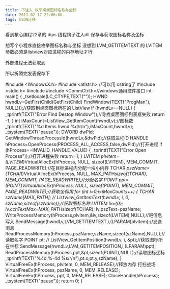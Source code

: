 ```yaml
---
title: 不注入 枚举桌面图标名称与坐标
date: 2011-02-17 22:06:00
tags: CSDN迁移
---
```

   看到核心编程22章的 dips 线程钩子注入dll 保存与获取图标名称及坐标

 

 想写个小程序直接枚举图标名称与坐标 没想到 LVM_GETITEMTEXT 的 LVITEM参数必须是listview对应进程的内存地址才行

 外部进程无法获取到

 

 

 所以折腾完发表保存下

 #include <WindowsX.h> #include <atlstr.h> //可以用 cstring了 #include <stdio.h> #include <locale> #include <CommCtrl.h>//windows通用控件接口 int main() { _tsetlocale(LC_CTYPE,TEXT("")); HWND hwndLv=GetFirstChild(GetFirstChild( FindWindow(TEXT("ProgMan"), NULL)));//获取到桌面图标所在的 ListView if (hwndLv==NULL) { _tprintf(TEXT("Error Find Destop Window"));//寻找桌面图标列表框失败 return -1; } int iMaxCount=ListView_GetItemCount(hwndLv);//图标数 _tprintf(TEXT("%d Items hwnd:%d/r/n"),iMaxCount,hwndLv); _tsystem(TEXT("pause")); DWORD dwPid; GetWindowThreadProcessId(hwndLv,&dwPid);//获取进程ID HANDLE hProcess=OpenProcess(PROCESS_ALL_ACCESS,false,dwPid);//打开进程 if (hProcess==INVALID_HANDLE_VALUE) { _tprintf(TEXT("Error Open Process"));//打开进程失败 return -1; } LVITEM *plvitem=(LVITEM*)VirtualAllocEx(hProcess, NULL, sizeof(LVITEM), MEM_COMMIT, PAGE_READWRITE);//在目标进程内分配一块小内存 TCHAR *pszName=(TCHAR*)VirtualAllocEx(hProcess, NULL, MAX_PATH*sizeof(TCHAR), MEM_COMMIT, PAGE_READWRITE);//分配名字 POINT *ppt=(POINT*)VirtualAllocEx(hProcess, NULL, sizeof(POINT), MEM_COMMIT, PAGE_READWRITE);//获取坐标用 for (int i=0;i<iMaxCount;i++) { TCHAR szName[MAX_PATH]; // ListView_GetItemText(hwndLv, i, 0, szName,sizeof(szName));//获取图标名称 LVITEM lv={0}; lv.cchTextMax=MAX_PATH*sizeof(TCHAR); lv.pszText=pszName; WriteProcessMemory(hProcess,plvitem,&lv,sizeof(LVITEM),NULL);//吧信息写入 SendMessage(hwndLv,LVM_GETITEMTEXT,i,(LPARAM)plvitem);//发送消息 ReadProcessMemory(hProcess,pszName,szName,sizeof(szName),NULL);//读取名字 POINT pt; // ListView_GetItemPosition(hwndLv, i, &pt);//获取图标所在坐标 SendMessage(hwndLv,LVM_GETITEMPOSITION,i,(LPARAM)ppt); ReadProcessMemory(hProcess,ppt,&pt,sizeof(POINT),NULL);//读取图标坐标 _tprintf(TEXT("%4d,%-4d %s/r/n"),pt.x,pt.y,szName); } VirtualFreeEx(hProcess, plvitem, 0, MEM_RELEASE);//释放内存 打扫战场 VirtualFreeEx(hProcess, pszName, 0, MEM_RELEASE); VirtualFreeEx(hProcess, ppt, 0, MEM_RELEASE); CloseHandle(hProcess); _tsystem(TEXT("pause")); return 0; } 

 

   
 